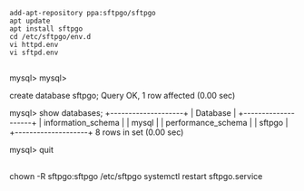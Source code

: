     add-apt-repository ppa:sftpgo/sftpgo
    apt update
    apt install sftpgo
    cd /etc/sftpgo/env.d
    vi httpd.env
    vi sftpd.env

##

mysql>
mysql> 

  create database sftpgo;
Query OK, 1 row affected (0.00 sec)

mysql> show databases;
+--------------------+
| Database           |
+--------------------+
| information_schema |
| mysql              |
| performance_schema |
| sftpgo             |
+--------------------+
8 rows in set (0.00 sec)

mysql> quit

##

chown -R sftpgo:sftpgo /etc/sftpgo
systemctl restart sftpgo.service
